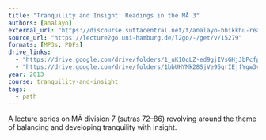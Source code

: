 ```yaml
---
title: "Tranquility and Insight: Readings in the MĀ 3"
authors: [analayo]
external_url: "https://discourse.suttacentral.net/t/analayo-bhikkhu-readings-in-the-madhyama-agama-03-2013/8289?u=khemarato.bhikkhu"
source_url: "https://lecture2go.uni-hamburg.de/l2go/-/get/v/15279"
formats: [MP3s, PDFs]
drive_links:
  - "https://drive.google.com/drive/folders/1_uK1QqLZ-ed9gjIVsGHjJbPcfp3pD1xv"
  - "https://drive.google.com/drive/folders/1bbUHYMk28SjVe95qrIEjfYgw3vqxUMyd"
year: 2013
course: tranquility-and-insight
tags:
  - path
---
```


A lecture series on MĀ division 7 (sutras 72–86) revolving around the theme of balancing and developing tranquility with insight.

